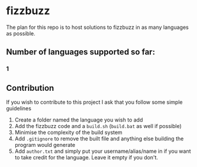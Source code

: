 # fizzbuzz

The plan for this repo is to host solutions to fizzbuzz in as many languages as possible.

## Number of languages supported so far:
### 1

## Contribution
If you wish to contribute to this project I ask that you follow some simple guidelines

1) Create a folder named the language you wish to add
2) Add the fizzbuzz code and a `build.sh` (`build.bat` as well if possible)
3) Minimise the complexity of the build system
4) Add `.gitignore` to remove the built file and anything else building the program would generate
5) Add `author.txt` and simply put your username/alias/name in if you want to take credit for the language. Leave it empty if you don't.
